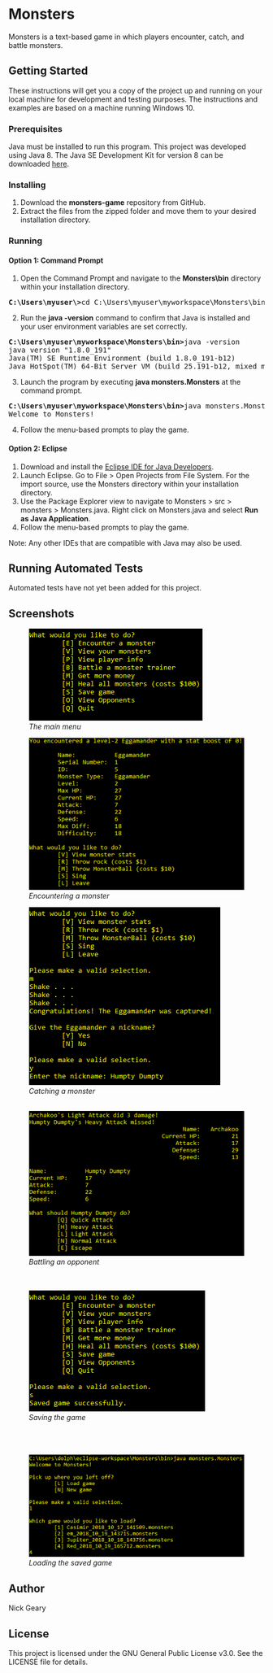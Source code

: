 # Monsters

Monsters is a text-based game in which players encounter, catch, and battle monsters.

## Getting Started

These instructions will get you a copy of the project up and running on your local machine for development and testing purposes. The instructions and examples are based on a machine running Windows 10.

### Prerequisites

Java must be installed to run this program. This project was developed using Java 8. The Java SE Development Kit for version 8 can be downloaded [here](https://www.oracle.com/technetwork/java/javase/downloads/jdk8-downloads-2133151.html).

### Installing

1. Download the **monsters-game** repository from GitHub.
2. Extract the files from the zipped folder and move them to your desired installation directory.

### Running

#### Option 1: Command Prompt

1. Open the Command Prompt and navigate to the **Monsters\bin** directory within your installation directory.
<pre>
<b>C:\Users\myuser\></b>cd C:\Users\myuser\myworkspace\Monsters\bin
</pre>
2. Run the **java -version** command to confirm that Java is installed and your user environment variables are set correctly.
<pre>
<b>C:\Users\myuser\myworkspace\Monsters\bin></b>java -version
java version "1.8.0_191"
Java(TM) SE Runtime Environment (build 1.8.0_191-b12)
Java HotSpot(TM) 64-Bit Server VM (build 25.191-b12, mixed mode)
</pre>
3. Launch the program by executing **java monsters.Monsters** at the command prompt.
<pre>
<b>C:\Users\myuser\myworkspace\Monsters\bin></b>java monsters.Monsters
Welcome to Monsters!
</pre>
4. Follow the menu-based prompts to play the game.

#### Option 2: Eclipse

1. Download and install the [Eclipse IDE for Java Developers](http://www.eclipse.org/downloads/packages/release/2018-09/r/eclipse-ide-java-and-dsl-developers).
2. Launch Eclipse. Go to File > Open Projects from File System. For the import source, use the Monsters directory within your installation directory.
3. Use the Package Explorer view to navigate to Monsters > src > monsters > Monsters.java. Right click on Monsters.java and select **Run as Java Application**.
4. Follow the menu-based prompts to play the game.

Note: Any other IDEs that are compatible with Java may also be used.

## Running Automated Tests

Automated tests have not yet been added for this project.

## Screenshots

<figure>
  <img src="https://raw.githubusercontent.com/ngeary/monsters-game/master/Monsters/img/screenshots/main_menu.png" alt="image"/>
  <figcaption><em>The main menu</em></figcaption>
</figure>

<figure>
  <img src="https://raw.githubusercontent.com/ngeary/monsters-game/master/Monsters/img/screenshots/encounter.png" alt="image"/>
  <figcaption><em>Encountering a monster</em><br></figcaption>
</figure>

<figure>
  <img src="https://raw.githubusercontent.com/ngeary/monsters-game/master/Monsters/img/screenshots/catch.png" alt="image"/>
  <figcaption><em>Catching a monster</em><br><br></figcaption>
</figure>

<figure>
  <img src="https://raw.githubusercontent.com/ngeary/monsters-game/master/Monsters/img/screenshots/battle_03.png" alt="image"/>
  <figcaption><em>Battling an opponent</em><br><br><br></figcaption>
</figure>

<figure>
  <img src="https://raw.githubusercontent.com/ngeary/monsters-game/master/Monsters/img/screenshots/save_game.png" alt="image"/>
  <figcaption><em>Saving the game</em><br><br><br><br></figcaption>
</figure>

<figure>
  <img src="https://raw.githubusercontent.com/ngeary/monsters-game/master/Monsters/img/screenshots/load_game.png" alt="image"/>
  <figcaption><em>Loading the saved game</em></figcaption>
</figure>

## Author

Nick Geary

## License

This project is licensed under the GNU General Public License v3.0. See the LICENSE file for details.
